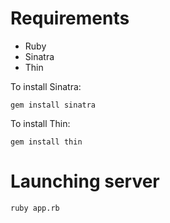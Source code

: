 # Requirements

* Ruby
* Sinatra
* Thin

To install Sinatra:

``gem install sinatra``

To install Thin:

``gem install thin``

# Launching server

``ruby app.rb``
